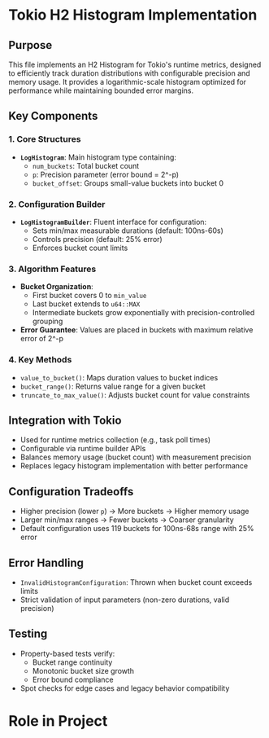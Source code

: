 # Tokio H2 Histogram Implementation

## Purpose
This file implements an H2 Histogram for Tokio's runtime metrics, designed to efficiently track duration distributions with configurable precision and memory usage. It provides a logarithmic-scale histogram optimized for performance while maintaining bounded error margins.

## Key Components

### 1. Core Structures
- **`LogHistogram`**: Main histogram type containing:
  - `num_buckets`: Total bucket count
  - `p`: Precision parameter (error bound = 2^-p)
  - `bucket_offset`: Groups small-value buckets into bucket 0

### 2. Configuration Builder
- **`LogHistogramBuilder`**: Fluent interface for configuration:
  - Sets min/max measurable durations (default: 100ns-60s)
  - Controls precision (default: 25% error)
  - Enforces bucket count limits

### 3. Algorithm Features
- **Bucket Organization**:
  - First bucket covers 0 to `min_value`
  - Last bucket extends to `u64::MAX`
  - Intermediate buckets grow exponentially with precision-controlled grouping
- **Error Guarantee**: Values are placed in buckets with maximum relative error of 2^-p

### 4. Key Methods
- `value_to_bucket()`: Maps duration values to bucket indices
- `bucket_range()`: Returns value range for a given bucket
- `truncate_to_max_value()`: Adjusts bucket count for value constraints

## Integration with Tokio
- Used for runtime metrics collection (e.g., task poll times)
- Configurable via runtime builder APIs
- Balances memory usage (bucket count) with measurement precision
- Replaces legacy histogram implementation with better performance

## Configuration Tradeoffs
- Higher precision (lower `p`) → More buckets → Higher memory usage
- Larger min/max ranges → Fewer buckets → Coarser granularity
- Default configuration uses 119 buckets for 100ns-68s range with 25% error

## Error Handling
- `InvalidHistogramConfiguration`: Thrown when bucket count exceeds limits
- Strict validation of input parameters (non-zero durations, valid precision)

## Testing
- Property-based tests verify:
  - Bucket range continuity
  - Monotonic bucket size growth
  - Error bound compliance
- Spot checks for edge cases and legacy behavior compatibility

# Role in Project